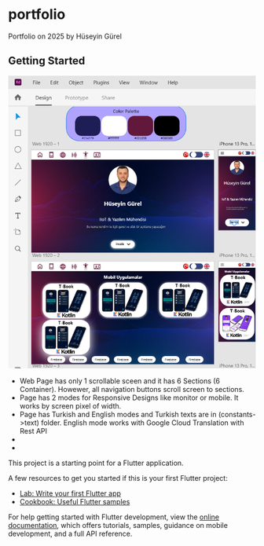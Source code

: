 # portfolio

Portfolio on 2025 by Hüseyin Gürel

## Getting Started

![Alt Text](assets/adobeXD.png)

- Web Page has only 1 scrollable sceen and it has 6 Sections (6 Container). Howewer, all navigation buttons scroll screen to sections.
- Page has 2 modes for Responsive Designs like monitor or mobile. It works by screen pixel of width.
- Page has Turkish and English modes and Turkish texts are in (constants->text) folder. English mode works with Google Cloud Translation with Rest API
- 
- 








This project is a starting point for a Flutter application.

A few resources to get you started if this is your first Flutter project:

- [Lab: Write your first Flutter app](https://docs.flutter.dev/get-started/codelab)
- [Cookbook: Useful Flutter samples](https://docs.flutter.dev/cookbook)

For help getting started with Flutter development, view the
[online documentation](https://docs.flutter.dev/), which offers tutorials,
samples, guidance on mobile development, and a full API reference.
